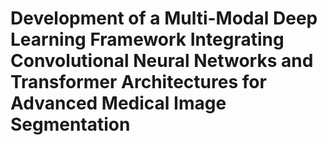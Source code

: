 # Development of a Multi-Modal Deep Learning Framework Integrating Convolutional Neural Networks and Transformer Architectures for Advanced Medical Image Segmentation
